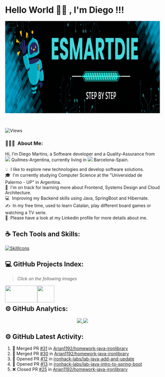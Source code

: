 # Hello World 👋👋 , I'm Diego !!! 


<p align="center">
  <img src="https://github.com/esmartdie/Multimedia/blob/main/IMAGES/MultimediaReadme/HelloVisitors.gif"  height="300px" width="900px" />
</p>

</br>

![Views](https://github-views.deno.dev/api/badge/esmartdie?label=Profile+visitors&style=classic&labelColor=orange)


### 👨🏻‍💻 &nbsp;About Me:

Hi, I’m Diego Martins, a Software developer and a Quality-Assurance from <img src="https://cdn.icon-icons.com/icons2/107/PNG/512/argentina_18266.png" width="13"/> Quilmes-Argentina, currently living in <img src="https://cdn.icon-icons.com/icons2/1531/PNG/512/3253482-flag-spain-icon_106784.png" width="13"/> Barcelona-Spain.

 💡 &nbsp;I like to explore new technologies and develop software solutions.\
 🎓 &nbsp;I'm currently studying Computer Science at the "Universidad de Palermo - UP" in Argentina.\
 🌱 &nbsp;I'm on track for learning more about Frontend, Systems Design and Cloud Architecture.\
 💻 &nbsp;Improving my Backend skills using Java, SpringBoot and Hibernate.\
 ✍️  &nbsp;In my free time, used to learn Catalan, play different board games or watching a TV serie.\
 📄 &nbsp;Please have a look at my Linkedin profile for more details about me. 


## ☕ Tech Tools and Skills:

[![SkillIcons](https://skillicons.dev/icons?i=js,html,css,java,spring,py,cs,git,github,idea,mongodb,mysql,postgres,docker,postman,selenium,notion&perline=6 )](https://skillicons.dev)<br/>


## 💻 GitHub Projects Index:

> *Click on the following images*  

<p align="left">
   <a href="https://github.com/esmartdie/PowerBIProjects" target="blank">
    <img align="left" src="https://1000logos.net/wp-content/uploads/2022/08/Microsoft-Power-BI-Logo.png"  height="55px" width="105px" />
  </a>
</p>

<p align="left">
   <a href="https://github.com/esmartdie/JavaProyects" target="blank">
    <img align="left" src="https://skillicons.dev/icons?i=java&theme=light"  height="55px" width="55px" />
  </a>
</p>


 <br>
 <br>
 
## ⚙️  GitHub Analytics:

<p align="center">
<a href="https://github.com/esmartdie">
  <img height="160em" src="https://github-readme-stats-eight-theta.vercel.app/api?username=esmartdie&show_icons=true&theme=prussian&include_all_commits=true&count_private=true"/>
  <img height="160em" src="https://github-readme-stats-eight-theta.vercel.app/api/top-langs/?username=esmartdie&layout=compact&langs_count=8&theme=prussian"/>
</a>
</p>

## ⚙️  GitHub Latest Activity: 

<!--START_SECTION:activity-->
1. 🎉 Merged PR [#31](https://github.com/Arian1192/homework-java-ironlibrary/pull/31) in [Arian1192/homework-java-ironlibrary](https://github.com/Arian1192/homework-java-ironlibrary)
2. 🎉 Merged PR [#30](https://github.com/Arian1192/homework-java-ironlibrary/pull/30) in [Arian1192/homework-java-ironlibrary](https://github.com/Arian1192/homework-java-ironlibrary)
3. 💪 Opened PR [#12](https://github.com/ironhack-labs/lab-java-add-and-update/pull/12) in [ironhack-labs/lab-java-add-and-update](https://github.com/ironhack-labs/lab-java-add-and-update)
4. 💪 Opened PR [#13](https://github.com/ironhack-labs/lab-java-intro-to-spring-boot/pull/13) in [ironhack-labs/lab-java-intro-to-spring-boot](https://github.com/ironhack-labs/lab-java-intro-to-spring-boot)
5. ❌ Closed PR [#25](https://github.com/Arian1192/homework-java-ironlibrary/pull/25) in [Arian1192/homework-java-ironlibrary](https://github.com/Arian1192/homework-java-ironlibrary)
<!--END_SECTION:activity-->
